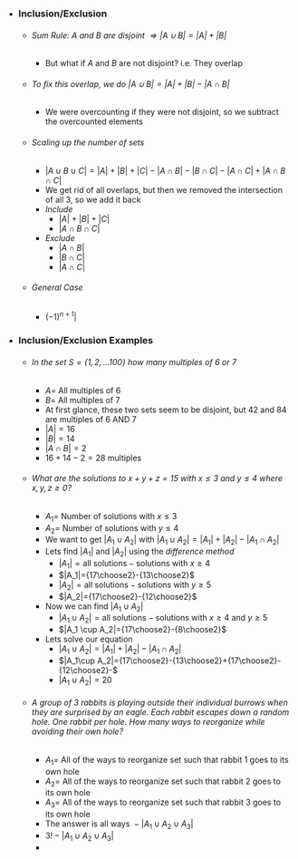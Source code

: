 - ### Inclusion/Exclusion
	- ###### Sum Rule: $A$ and $B$ are disjoint $\Rightarrow |A \cup B| = |A| + |B|$
		- But what if $A$ and $B$ are not disjoint? i.e. They overlap
	- ###### To fix this overlap, we do $|A \cup B| = |A| + |B| - |A \cap B|$
		- We were overcounting if they were not disjoint, so we subtract the overcounted elements
	- ###### Scaling up the number of sets
		- $|A \cup B \cup C| = |A|+|B|+|C| - |A \cap B| - |B \cap C| - |A \cap C| + |A \cap B \cap C|$
		- We get rid of all overlaps, but then we removed the intersection of all 3, so we add it back
		- *Include*
			- $|A|+|B|+|C|$
			- $|A \cap B \cap C|$
		- *Exclude*
			- $|A \cap B|$
			- $|B \cap C|$
			- $|A \cap C|$
	- ###### General Case
		- $(-1)^{n+1}|$

- ### Inclusion/Exclusion Examples
	- ###### In the set $S=\{1,2,\dots100\}$ how many multiples of $6$ or $7$
		- $A =$ All multiples of $6$
		- $B=$ All multiples of $7$
		- At first glance, these two sets seem to be disjoint, but $42$ and $84$ are multiples of $6$ AND $7$
		- $|A| = 16$
		- $|B| = 14$
		- $|A \cap B| = 2$
		- $16+14-2=28$ multiples
	- ###### What are the solutions to $x+y+z=15$ with $x \le 3$ and $y\le 4$ where $x,y,z \ge 0$?
		- $A_{1}=$ Number of solutions with $x\le3$
		- $A_2=$ Number of solutions with $y \le4$
		- We want to get $|A_1 \cup A_2|$ with $|A_1\cup A_2|=|A_1|+|A_2|-|A_1\cap A_2|$ 
		- Lets find $|A_1|$ and $|A_2|$ using the *difference method*
			- $|A_1|=\text{all solutions}-\text{solutions with }x\ge4$
			- $|A_1|={17\choose2}-{13\choose2}$
			- $|A_2|=\text{all solutions}-\text{solutions with }y\ge5$
			- $|A_2|={17\choose2}-{12\choose2}$
		- Now we can find $|A_1 \cup A_2|$
			- $|A_1 \cup A_2|=\text{all solutions}-\text{solutions with }x\ge4 \text{ and } y\ge5$
			- $|A_1 \cup A_2|={17\choose2}-{8\choose2}$
		- Lets solve our equation
			- $|A_1\cup A_2|=|A_1|+|A_2|-|A_1\cap A_2|$
			- $|A_1\cup A_2|={17\choose2}-{13\choose2}+{17\choose2}-{12\choose2}-$
			- $|A_1\cup A_2|=20$
	- ###### A group of $3$ rabbits is playing outside their individual burrows when they are surprised by an eagle. Each rabbit escapes down a random hole. One rabbit per hole. How many ways to reorganize while avoiding their own hole?
		- $A_1=$ All of the ways to reorganize set such that rabbit 1 goes to its own hole
		- $A_2=$ All of the ways to reorganize set such that rabbit 2 goes to its own hole
		- $A_3=$ All of the ways to reorganize set such that rabbit 3 goes to its own hole
		- The answer is $\text{all ways }-|A_{1}\cup A_{2}\cup A_{3}|$
		- $3!-|A_{1}\cup A_{2}\cup A_{3}|$
		- 